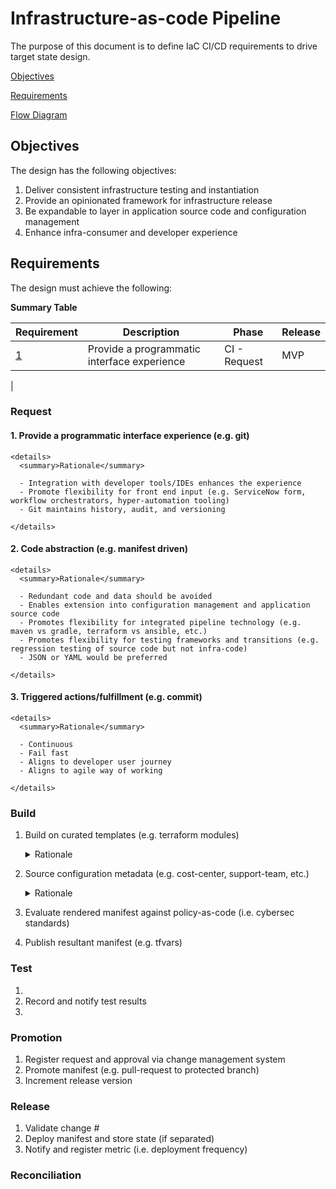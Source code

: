 # Infrastructure-as-code Pipeline

The purpose of this document is to define IaC CI/CD requirements to drive target state design.

[Objectives](#objectives)

[Requirements](#requirements)

[Flow Diagram](#flow-diagram)


## Objectives

The design has the following objectives:

1. Deliver consistent infrastructure testing and instantiation
2. Provide an opinionated framework for infrastructure release
3. Be expandable to layer in application source code and configuration management
4. Enhance infra-consumer and developer experience


## Requirements

The design must achieve the following:

**Summary Table**

| Requirement | Description | Phase | Release |
| ----------- | ----------- | ----- | ------- |
| [1]() | Provide a programmatic interface experience | CI - Request | MVP |
|

### Request

#### 1. Provide a programmatic interface experience (e.g. git)

    <details>
      <summary>Rationale</summary>

      - Integration with developer tools/IDEs enhances the experience
      - Promote flexibility for front end input (e.g. ServiceNow form, workflow orchestrators, hyper-automation tooling)
      - Git maintains history, audit, and versioning

    </details>

#### 2. Code abstraction (e.g. manifest driven)

    <details>
      <summary>Rationale</summary>

      - Redundant code and data should be avoided
      - Enables extension into configuration management and application source code
      - Promotes flexibility for integrated pipeline technology (e.g. maven vs gradle, terraform vs ansible, etc.)
      - Promotes flexibility for testing frameworks and transitions (e.g. regression testing of source code but not infra-code)
      - JSON or YAML would be preferred

    </details>

#### 3. Triggered actions/fulfillment (e.g. commit)

    <details>
      <summary>Rationale</summary>

      - Continuous
      - Fail fast
      - Aligns to developer user journey
      - Aligns to agile way of working

    </details>

### Build

1. Build on curated templates (e.g. terraform modules)

    <details>
      <summary>Rationale</summary>

      - Standardized and governed code
      - Reusable - variable driven
      - Centralizes change and 'vulnerability' management (e.g. infra type version X is no longer supported and needs to be Y)
      - NOTE - Should not be a blocker (i.e. backlog curated template creation in response to development deployment)

    </details>

2. Source configuration metadata (e.g. cost-center, support-team, etc.)

    <details>
      <summary>Rationale</summary>

      - Enforces required metadata on all 'assets'/configuration items
      - Promotes application portfolio management and dependency accuracy
      - Promotes change management database accuracy
      - Enhances detection and response - MTTR (e.g. vulnerability on system X - OR - page team Y for system X alert)
      - Enables financial and operational observability

    </details>

3. Evaluate rendered manifest against policy-as-code (i.e. cybersec standards)
4. Publish resultant manifest (e.g. tfvars)

### Test

1.
2. Record and notify test results
3.

### Promotion

1. Register request and approval via change management system
2. Promote manifest (e.g. pull-request to protected branch)
3. Increment release version

### Release

1. Validate change #
2. Deploy manifest and store state (if separated)
3. Notify and register metric (i.e. deployment frequency)

### Reconciliation
